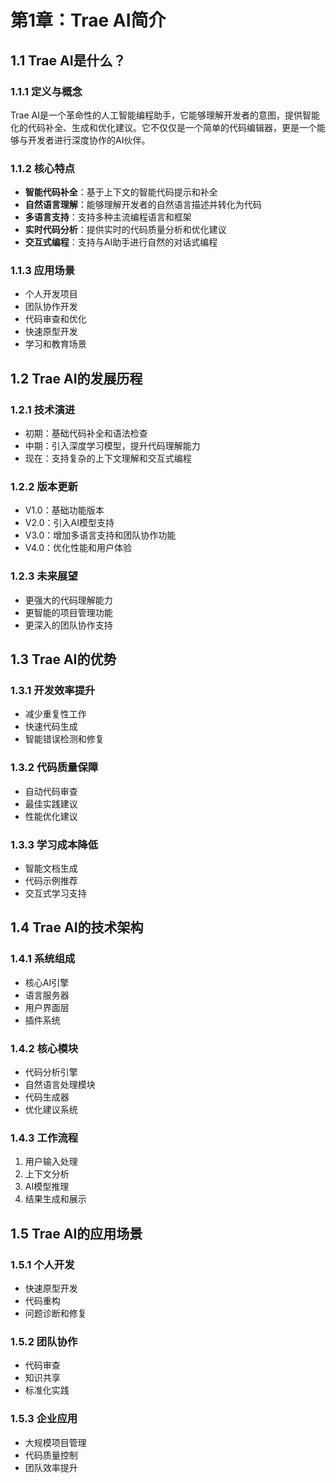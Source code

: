 # 第1章：Trae AI简介

## 1.1 Trae AI是什么？

### 1.1.1 定义与概念
Trae AI是一个革命性的人工智能编程助手，它能够理解开发者的意图，提供智能化的代码补全、生成和优化建议。它不仅仅是一个简单的代码编辑器，更是一个能够与开发者进行深度协作的AI伙伴。

### 1.1.2 核心特点
- **智能代码补全**：基于上下文的智能代码提示和补全
- **自然语言理解**：能够理解开发者的自然语言描述并转化为代码
- **多语言支持**：支持多种主流编程语言和框架
- **实时代码分析**：提供实时的代码质量分析和优化建议
- **交互式编程**：支持与AI助手进行自然的对话式编程

### 1.1.3 应用场景
- 个人开发项目
- 团队协作开发
- 代码审查和优化
- 快速原型开发
- 学习和教育场景

## 1.2 Trae AI的发展历程

### 1.2.1 技术演进
- 初期：基础代码补全和语法检查
- 中期：引入深度学习模型，提升代码理解能力
- 现在：支持复杂的上下文理解和交互式编程

### 1.2.2 版本更新
- V1.0：基础功能版本
- V2.0：引入AI模型支持
- V3.0：增加多语言支持和团队协作功能
- V4.0：优化性能和用户体验

### 1.2.3 未来展望
- 更强大的代码理解能力
- 更智能的项目管理功能
- 更深入的团队协作支持

## 1.3 Trae AI的优势

### 1.3.1 开发效率提升
- 减少重复性工作
- 快速代码生成
- 智能错误检测和修复

### 1.3.2 代码质量保障
- 自动代码审查
- 最佳实践建议
- 性能优化建议

### 1.3.3 学习成本降低
- 智能文档生成
- 代码示例推荐
- 交互式学习支持

## 1.4 Trae AI的技术架构

### 1.4.1 系统组成
- 核心AI引擎
- 语言服务器
- 用户界面层
- 插件系统

### 1.4.2 核心模块
- 代码分析引擎
- 自然语言处理模块
- 代码生成器
- 优化建议系统

### 1.4.3 工作流程
1. 用户输入处理
2. 上下文分析
3. AI模型推理
4. 结果生成和展示

## 1.5 Trae AI的应用场景

### 1.5.1 个人开发
- 快速原型开发
- 代码重构
- 问题诊断和修复

### 1.5.2 团队协作
- 代码审查
- 知识共享
- 标准化实践

### 1.5.3 企业应用
- 大规模项目管理
- 代码质量控制
- 团队效率提升